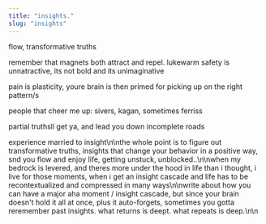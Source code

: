 ```yaml
---
title: "insights."
slug: "insights"
---
```


flow, transformative truths

remember that magnets both attract and repel. lukewarm safety is unnatractive, its not bold and its unimaginative

pain is plasticity, youre brain is then primed for picking up on the right pattern/s



people that cheer me up: sivers, kagan, sometimes ferriss

partial truthsll get ya, and lead you down incomplete roads

experience married to insight\n\nthe whole point is to figure out transformative truths, insights that change your behavior in a positive way, snd you flow and enjoy life, getting unstuck, unblocked..\n\nwhen my bedrock is levered, and theres more under the hood in life than i thought, i live for those moments, when i get an insight cascade and life has to be recontextualized and compressed in many ways\n\nwrite about how you can have a major aha moment / insight cascade, but since your brain doesn't hold it all at once, plus it auto-forgets, sometimes you gotta reremember past insights. what returns is deept. what repeats is deep.\n\n